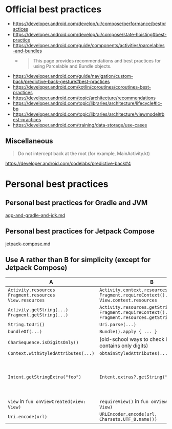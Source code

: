 # Official best practices
- https://developer.android.com/develop/ui/compose/performance/bestpractices
- https://developer.android.com/develop/ui/compose/state-hoisting#best-practice
- https://developer.android.com/guide/components/activities/parcelables-and-bundles
  - > This page provides recommendations and best practices for using Parcelable and Bundle objects.
- https://developer.android.com/guide/navigation/custom-back/predictive-back-gesture#best-practices
- https://developer.android.com/kotlin/coroutines/coroutines-best-practices
- https://developer.android.com/topic/architecture/recommendations
- https://developer.android.com/topic/libraries/architecture/lifecycle#lc-bp
- https://developer.android.com/topic/libraries/architecture/viewmodel#best-practices
- https://developer.android.com/training/data-storage/use-cases

## Miscellaneous

> Do not intercept back at the root (for example, MainActivity.kt)

https://developer.android.com/codelabs/predictive-back#4

# Personal best practices
## Personal best practices for Gradle and JVM

[agp-and-gradle-and-jdk.md](agp-and-gradle-and-jdk.md)

## Personal best practices for Jetpack Compose

[jetpack-compose.md](jetpack-compose.md)

## Use A rather than B for simplicity (except for Jetpack Compose)

A|B|Note
--|--|--
`Activity.resources`<br>`Fragment.resources`<br>`View.resources`|`Activity.context.resources`<br>`Fragment.requireContext().resources`<br>`View.context.resources`
`Activity.getString(...)`<br>`Fragment.getString(...)`|`Activity.resources.getString(...)`<br>`Fragment.requireContext().getString(...)`<br>`Fragment.resources.getString(...)`
`String.toUri()`|`Uri.parse(...)`
`bundleOf(...)`|`Bundle().apply { ... }`
`CharSequence.isDigitsOnly()`|(old-school ways to check if a string contains only digits)
`Context.withStyledAttributes(...)`|`obtainStyledAttributes(...)`
`Intent.getStringExtra("foo")`|`Intent.extras?.getString("foo")`|The same goes for other types.
`view` in `fun onViewCreated(view: View)`|`requireView()` in `fun onViewCreated(view: View)`
`Uri.encode(url)`|`URLEncoder.encode(url, Charsets.UTF_8.name())`
